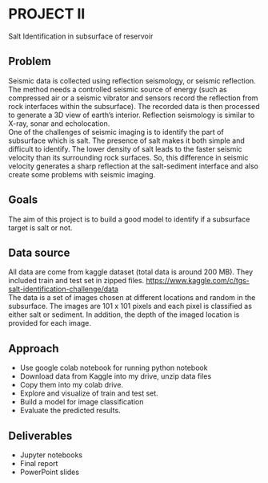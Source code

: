 # PROJECT II
Salt Identification in subsurface of reservoir
## Problem 
Seismic data is collected using reflection seismology, or seismic reflection. The method needs a controlled seismic source of energy (such as compressed air or a seismic vibrator and sensors record the reflection from rock interfaces within the subsurface). The recorded data is then processed to generate a 3D view of earth’s interior. Reflection seismology is similar to X-ray, sonar and echolocation. <br>
One of the challenges of seismic imaging is to identify the part of subsurface which is salt. The presence of salt makes it both simple and difficult to identify. The lower density of salt leads to the faster seismic velocity than its surrounding rock surfaces. So, this difference in seismic velocity generates a sharp reflection at the salt-sediment interface and also create some problems with seismic imaging.
## Goals 
The aim of this project is to build a good model to identify if a subsurface target is salt or not.
## Data source
All data are come from kaggle dataset (total data is around 200 MB). They included train and test set in zipped files.
https://www.kaggle.com/c/tgs-salt-identification-challenge/data <br>
The data is a set of images chosen at different locations and random in the subsurface. The images are 101 x 101 pixels and each pixel is classified as either salt or sediment. In addition, the depth of the imaged location is provided for each image. 
## Approach
- Use google colab notebook for running python notebook
- Download data from Kaggle into my drive, unzip data files 
- Copy them into my colab drive.
- Explore and visualize of train and test set.
- Build a model for image classification
- Evaluate the predicted results.  
## Deliverables 
- Jupyter notebooks 
- Final report
- PowerPoint slides
